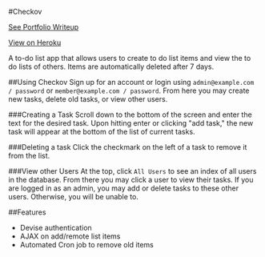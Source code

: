 #Checkov

[See Portfolio Writeup](https://transplanar.github.io/portfolio//checkov/)

[View on Heroku](https://checkov-app.herokuapp.com/)

A to-do list app that allows users to create to do list items and view the to do lists of others. Items are automatically deleted after 7 days.


##Using Checkov
Sign up for an account or login using ```admin@example.com / password``` or ```member@example.com / password```. From here you may create new tasks, delete old tasks, or view other users.

###Creating a Task
Scroll down to the bottom of the screen and enter the text for the desired task. Upon hitting enter or clicking "add task," the new task will appear at the bottom of the list of current tasks.

###Deleting a task
Click the checkmark on the left of a task to remove it from the list.

###View other Users
At the top, click ```All Users``` to see an index of all users in the database. From there you may click a user to view their tasks. If you are logged in as an admin, you may add or delete tasks to these other users. Otherwise, you will be unable to.


##Features
* Devise authentication
* AJAX on add/remote list items
* Automated Cron job to remove old items
